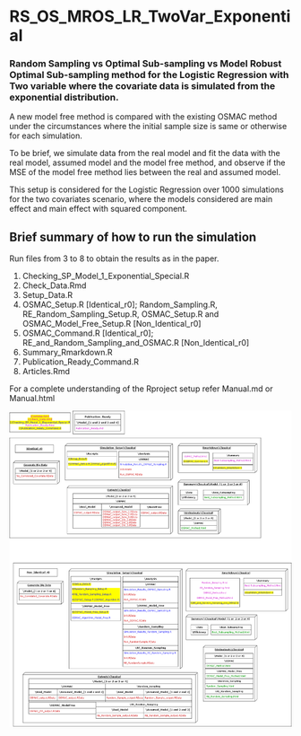
# RS_OS_MROS_LR_TwoVar_Exponential

<!-- badges: start -->
<!-- badges: end -->

### Random Sampling vs Optimal Sub-sampling vs Model Robust Optimal Sub-sampling method for the Logistic Regression with Two variable where the covariate data is simulated from the exponential distribution.

A new model free method is compared with the existing OSMAC method under the circumstances where the initial sample size is same or otherwise for each simulation. 

To be brief, we simulate data from the real model and fit the data with the real model, assumed model and the model free method, and observe if the MSE of the model free method lies between the real and assumed model.

This setup is considered for the Logistic Regression over 1000 simulations for the two covariates scenario, where the models considered are main effect and main effect with squared component.

## Brief summary of how to run the simulation

Run files from 3 to 8 to obtain the results as in the paper.

1. Checking_SP_Model_1_Exponential_Special.R
2. Check_Data.Rmd
3. Setup_Data.R
4. OSMAC_Setup.R [Identical_r0]; Random_Sampling.R, RE_Random_Sampling_Setup.R, OSMAC_Setup.R and OSMAC_Model_Free_Setup.R [Non_Identical_r0]
5. OSMAC_Command.R [Identical_r0]; RE_and_Random_Sampling_and_OSMAC.R [Non_Identical_r0]
6. Summary_Rmarkdown.R
7. Publication_Ready_Command.R
8. Articles.Rmd

For a complete understanding of the Rproject setup refer Manual.md or Manual.html

![](Images/Brief_FullDiagram.png)
